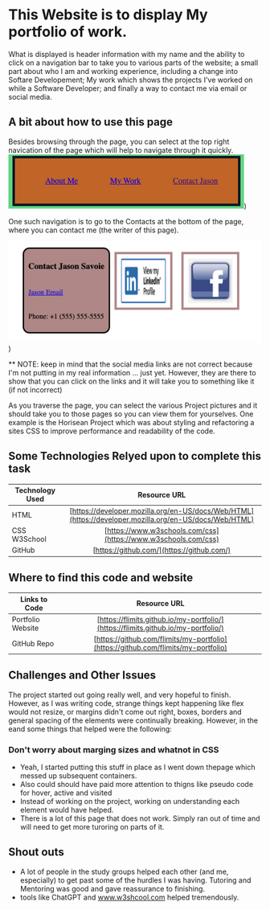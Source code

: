 # This Website is to display My portfolio of work. 

What is displayed is header information with my name and the ability to click on a navigation bar to take you to various parts of the website; a small part about who I am and working experience, including a change into Softare Developement; My work which shows the projects I've worked on while a Software Developer; and finally a way to contact me via email or social media.

## A bit about how to use this page

Besides browsing through the page, you can select at the top right navication of the page which will help to navigate through it quickly. 
![Navigation Bar in Header](./assets/images/nav_bar_image.png))

One such navigation is to go to the Contacts at the bottom of the page, where you can contact me (the writer of this page).

![Contact information in the Footer](./assets/images/footer_image.png))

** NOTE: keep in mind that the social media links are not correct because I'm not putting in my real information ... just yet. However, they are there to show that you can click on the links and it will take you to something like it (if not incorrect)

As you traverse the page, you can select the various Project pictures and it should take you to those pages so you can view them for yourselves. One example is the Horisean Project which was about styling and refactoring a sites CSS to improve performance and readability of the code.

## Some Technologies Relyed upon to complete this task
| Technology Used         | Resource URL           | 
| ------------- |:-------------:| 
| HTML    | [https://developer.mozilla.org/en-US/docs/Web/HTML](https://developer.mozilla.org/en-US/docs/Web/HTML) | 
| CSS W3School     | [https://www.w3schools.com/css](https://www.w3schools.com/css)      |   
| GitHub | [https://github.com/](https://github.com/)     |    


## Where to find this code and website
| Links to Code        | Resource URL           | 
| ------------- |:-------------:| 
| Portfolio Website    | [https://flimits.github.io/my-portfolio/](https://flimits.github.io/my-portfolio/) | 
| GitHub Repo | [https://github.com/flimits/my-portfolio](https://github.com/flimits/my-portfolio)     |    

## Challenges and Other Issues

The project started out going really well, and very hopeful to finish. However, as I was writing code, strange things kept happening like flex would not resize, or margins didn't come out right, boxes, borders and general spacing of the elements were continually breaking. However, in the eand some things that helped were the following:

### Don't worry about marging sizes and whatnot in CSS
- Yeah, I started putting this stuff in place as I went down thepage which messed up subsequent containers.
- Also could should have paid more attention to thigns like pseudo code for hover, active and visited
- Instead of working on the project, working on understanding each element would have helped.
- There is a lot of this page that does not work. Simply ran out of time and will need to get more turoring on parts of it.

## Shout outs

* A lot of people in the study groups helped each other (and me, especially) to get past some of the hurdles I was having. Tutoring and Mentoring was good and gave reassurance to finishing.
* tools like ChatGPT and www.w3shcool.com helped tremendously.